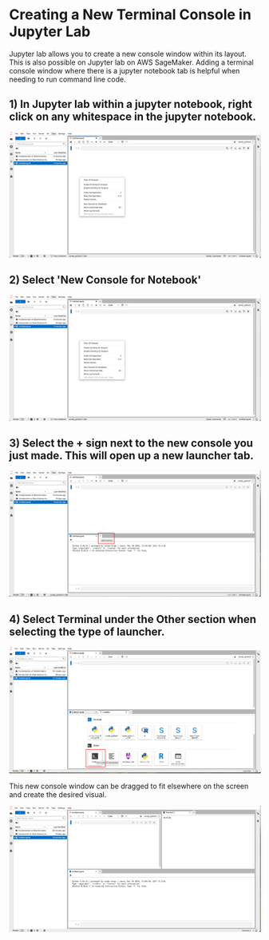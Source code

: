 # Creating a New Terminal Console in Jupyter Lab

Jupyter lab allows you to create a new console window within its layout. This is also possible on Jupyter lab on AWS SageMaker. Adding a terminal console window where there is a jupyter notebook tab is helpful when needing to run command line code. 

## 1) In Jupyter lab within a jupyter notebook, right click on any whitespace in the jupyter notebook. 

![Right_click](/images/images_for_creating_new_console/Right_click_notebook.PNG)

## 2) Select 'New Console for Notebook'

![Right_click_highlighted](/images/images_for_creating_new_console/Right_click_notebook_highlighted.PNG)

## 3) Select the + sign next to the new console you just made. This will open up a new launcher tab. 

![New_console](/images/images_for_creating_new_console/New_console.PNG)

## 4) Select Terminal under the Other section when selecting the type of launcher. 

![Launcher](/images/images_for_creating_new_console/Terminal_launcher.PNG)

This new console window can be dragged to fit elsewhere on the screen and create the desired visual. 

![Split_view](/images/images_for_creating_new_console/Split_view.PNG)


